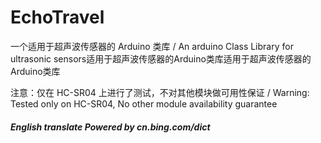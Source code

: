 # EchoTravel
一个适用于超声波传感器的 Arduino 类库 / An arduino Class Library for ultrasonic sensors适用于超声波传感器的Arduino类库适用于超声波传感器的Arduino类库

注意：仅在 HC-SR04 上进行了测试，不对其他模块做可用性保证 / Warning: Tested only on HC-SR04, No other module availability guarantee

##### English translate Powered by cn.bing.com/dict
